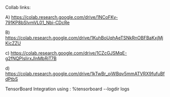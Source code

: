 Collab links: 

A) https://colab.research.google.com/drive/1NCoFKv-791KP8bSIvmVL01_Nbi-CDcRe

B) https://colab.research.google.com/drive/1KuhBoUqhAeTSNkRnOBFBaKxjMjKicZZU

c) https://colab.research.google.com/drive/1CZcGJSMqE-g2fNQPlsIirxJlnMbRiT7B

d) https://colab.research.google.com/drive/1kTwBr_ojWBqv5mmATVRX9fufuBfdPtbS

TensorBoard Integration using : 
%tensorboard --logdir logs
